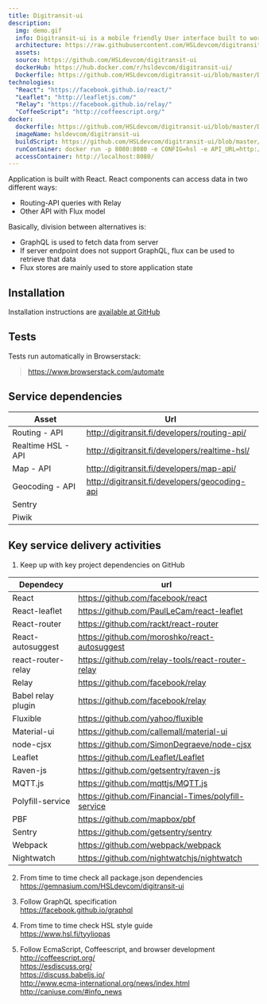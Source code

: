 ```yaml
---
title: Digitransit-ui
description:
  img: demo.gif
  info: Digitransit-ui is a mobile friendly User interface built to work with Digitransit APIs.
  architecture: https://raw.githubusercontent.com/HSLdevcom/digitransit-site/master/pages/en/developers/services/5-digitransit-ui/architecture.xml
  assets:
  source: https://github.com/HSLdevcom/digitransit-ui
  dockerHub: https://hub.docker.com/r/hsldevcom/digitransit-ui/
  Dockerfile: https://github.com/HSLdevcom/digitransit-ui/blob/master/Dockerfile
technologies:  
  "React": "https://facebook.github.io/react/"
  "Leaflet": "http://leafletjs.com/"
  "Relay": "https://facebook.github.io/relay/"
  "CoffeeScript": "http://coffeescript.org/"
docker:
  dockerfile: https://github.com/HSLdevcom/digitransit-ui/blob/master/Dockerfile
  imageName: hsldevcom/digitransit-ui
  buildScript: https://github.com/HSLdevcom/digitransit-ui/blob/master/build-docker-image.sh
  runContainer: docker run -p 8080:8080 -e CONFIG=hsl -e API_URL=http://api.digitransit.fi --name ui hsldevcom/digitransit-ui
  accessContainer: http://localhost:8080/
---
```


Application is built with React. React components can access data in two different ways:
* Routing-API queries with Relay
* Other API with Flux model

Basically, division between alternatives is:
- GraphQL is used to fetch data from server
- If server endpoint does not support GraphQL, flux can be used to retrieve that data
- Flux stores are mainly used to store application state

## Installation

Installation instructions are [available at GitHub](https://github.com/HSLdevcom/digitransit-ui/blob/master/docs/Installation.md)

## Tests
Tests run automatically in Browserstack:
> https://www.browserstack.com/automate

## Service dependencies
| Asset               |  Url                                                        |
|---------------------|-------------------------------------------------------------|
| Routing - API       | http://digitransit.fi/developers/routing-api/
| Realtime HSL - API  | http://digitransit.fi/developers/realtime-hsl/
| Map - API           | http://digitransit.fi/developers/map-api/
| Geocoding - API     | http://digitransit.fi/developers/geocoding-api
| Sentry              |
| Piwik               |

## Key service delivery activities
1. Keep up with key project dependencies on GitHub

| Dependecy          | url                                                                       |
|--------------------|---------------------------------------------------------------------------|
| React              | https://github.com/facebook/react
| React-leaflet      | https://github.com/PaulLeCam/react-leaflet
| React-router       | https://github.com/rackt/react-router
| React-autosuggest  | https://github.com/moroshko/react-autosuggest
| react-router-relay | https://github.com/relay-tools/react-router-relay
| Relay              | https://github.com/facebook/relay
| Babel relay plugin | https://github.com/facebook/relay
| Fluxible           | https://github.com/yahoo/fluxible
| Material-ui        | https://github.com/callemall/material-ui
| node-cjsx          | https://github.com/SimonDegraeve/node-cjsx
| Leaflet            | https://github.com/Leaflet/Leaflet
| Raven-js           | https://github.com/getsentry/raven-js
| MQTT.js            | https://github.com/mqttjs/MQTT.js
| Polyfill-service   | https://github.com/Financial-Times/polyfill-service
| PBF                | https://github.com/mapbox/pbf
| Sentry             | https://github.com/getsentry/sentry
| Webpack            | https://github.com/webpack/webpack
| Nightwatch         | https://github.com/nightwatchjs/nightwatch

2. From time to time check all package.json dependencies<br/>
   https://gemnasium.com/HSLdevcom/digitransit-ui

3. Follow GraphQL specification<br/>
   https://facebook.github.io/graphql

4. From time to time check HSL style guide<br/>
   https://www.hsl.fi/tyyliopas

5. Follow EcmaScript, Coffeescript, and browser development<br/>
   http://coffeescript.org/<br/>
   https://esdiscuss.org/<br/>
   https://discuss.babeljs.io/<br/>
   http://www.ecma-international.org/news/index.html<br/>
   http://caniuse.com/#info_news
